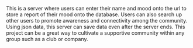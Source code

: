 This is a server where users can enter their name and mood onto the url to store a report of their mood onto the database. Users can also search up other users to promote awareness and connectivity among the community. Using json data, this server can save data even after the server ends. This project can be a great way to cultivate a supportive community within any group such as a club or company.
